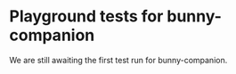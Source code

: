 # Playground tests for bunny-companion
We are still awaiting the first test run for bunny-companion.

